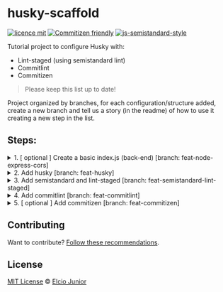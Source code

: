 # husky-scaffold
[![licence mit](https://img.shields.io/badge/licence-MIT-blue.svg?style=flat-square)](https://github.com/afonsopacifer/open-source-boilerplate/blob/master/LICENSE.md)
[![Commitizen friendly](https://img.shields.io/badge/commitizen-friendly-brightgreen.svg?style=flat-square)](http://commitizen.github.io/cz-cli/)
[![js-semistandard-style](https://img.shields.io/badge/code%20style-semistandard-brightgreen.svg?style=flat-square)](https://github.com/standard/semistandard)

Tutorial project to configure Husky with:
* Lint-staged (using semistandard lint)
* Commitlint
* Commitizen
>Please keep this list up to date!

Project organized by branches, for each configuration/structure added, create a new branch and tell us a story (in the readme) of how to use it creating a new step in the list.


## Steps:

<details>
  <summary> 
    1. [ optional ] Create a basic index.js (back-end) [branch: feat-node-express-cors]
  </summary>
  
  > Optional: if you already have a project created and just need to set up hooks, skip this step 
  
  > Added to test the lint-staged and confirm that code is still running. 
 
  ### steps:
  #### Add dependencies
  Express - https://github.com/expressjs/express

  Cors - https://github.com/expressjs/cors
  ```javascript
  npm i --save express cors;
  ```
  #### Add index.js file with a GET route
  something like:
  ```javascript
  const cors = require('cors');
  const express = require('express');

  const app = express();
  const port = 3000;
  let thisWillGiveError = "";

  app.use(express.json());
  app.use(cors());

  app.get('/', (req, res) => {
    console.log('GET / called!')
    res.send('All configured!');
  });

  app.listen(port);
  console.log(`Running on ${port}!`);

  ```


  #### Run npm start
  ```javascript
  npm start

  > husky-scaffold@1.0.0 start D:\dev\personal\projects\study\guides\husky-scaffold
  > node index.js

  Running on 3000!
  ```
  #### Test using a browser
  Open localhost:3000 in a browser and check the console message
  ```javascript
  $ npm start

  > husky-scaffold@1.0.0 start D:\dev\personal\projects\study\guides\husky-scaffold
  > node index.js

  Running on 3000!
  GET / called!
  ```
</details>

<details>
  <summary> 
    2. Add husky [branch: feat-husky]
  </summary>

  > Add husky to configure hooks. 
  ### steps
  #### Add dependency
  Husky - https://github.com/typicode/husky
  ```javascript
  npm i --save-dev husky@4;
  ```
  > I'm using v4 because v5 is in early access (on the date this file was created) 
  #### Add .huskyrc.json file to configure hooks
  ```json
  {
    "hooks": {
      "pre-commit": "echo \"[Husky] pre-commit example message\"",
      "commit-msg": "echo \"[Husky] commit-msg example message\"",
      "prepare-commit-msg": "echo \"[Husky] prepare-commit-msg example message\""
    }
  }
  ```
  #### Stage husky configuration file
  ```javascript
  git add .huskyrc.json
  ```
  #### Test husky hooks execution using git commit action

  ```javascript
  git commit -m "feat: add husky configs"

    husky > pre-commit (node v12.18.3)
    [Husky] pre-commit example message
    husky > prepare-commit-msg (node v12.18.3)
    [Husky] prepare-commit-msg example message
    husky > commit-msg (node v12.18.3)
    [Husky] commit-msg example message
    [feat-husky dfd1f8d] feat: add husky configs
    1 file changed, 7 insertions(+)
    create mode 100644 .huskyrc.json
  ```
  > If you see a log like the one above, you have successfully configured husky in your project!
</details>
<details>
  <summary> 
    3. Add semistandard and lint-staged [branch: feat-semistandard-lint-staged]
  </summary>

  > Add semistandard lint and lint-staged for lint automation. 
  ### steps
  #### Add dependency
  Semistandard - https://github.com/standard/semistandard
  
  Lint-Staged - https://github.com/okonet/lint-staged
  ```javascript
  npm i --save-dev semistandard lint-staged;
  ```
  #### Add .editorconfig file

  Editorconfig - https://editorconfig.org/

  > Below a example of .editorconfig file (check if your IDE have a plugin to generate automatically)

  ```json
    # https://editorconfig.org
    root = true

    [*]
    indent_style = space
    indent_size = 2
    charset = utf-8
    trim_trailing_whitespace = true
    insert_final_newline = true
    end_of_line = lf

    [*.md]
    trim_trailing_whitespace = false

    [*.js]
    quote_type = "single"

  ```
  #### Create a lint-staged configuration file (.lintstagedrc.json)

  > This configuration below is used to check all files with extension '.js' and check the style with semistandard rules 
  ```javascript
  {
    "*.js": [
      "./node_modules/.bin/semistandard --fix"
    ]
  }
  ```
  >If you want to use another lint, this is where you must change to which lint you want (and add it to the project via npm) 
  #### Update husky hook to use lint-staged on pre-commit step

  ```javascript
  {
    "hooks": {
      "hooks": {
        "pre-commit": "./node_modules/.bin/lint-staged",
        "commit-msg": "echo \"[Husky] commit-msg example message\"",
        "prepare-commit-msg": "echo \"[Husky] prepare-commit-msg example message\""
      }
    }
  ```
  #### Test lint-staged action with husky

  If you are using my file to create a backend with express (index.js), you should check the contents of this file. 
  
  There are two errors that the semistandard will not like:
  
  1. line 6
  ```javascript
  let thisWillGiveError = "" 
  ```
  >'thisWillGiveError' is assigned a value but never used. (no-unused-vars)semistandard(no-unused-vars)

  2. line 12
  ```javascript
  console.log('GET / called!')
  ```

  > Missing semicolon. (semi)semistandard(semi
  
  To test the lint-staged, resolve one of them and commit the index.js file
  For this documentation. I'll solve the second, add semicolon in line 12 and committing file:

  ```javascript
  elcio@DESKTOP-H3TVAF1 MINGW64 /d/dev/personal/projects/study/guides/husky-scaffold (feat-semistandard-lint-staged)
  $ git add index.js 

  elcio@DESKTOP-H3TVAF1 MINGW64 /d/dev/personal/projects/study/guides/husky-scaffold (feat-semistandard-lint-staged)
  $ git commit -m "refactor: update index to test lint-staged"
  husky > pre-commit (node v12.18.3)
  [STARTED] Preparing...
  [SUCCESS] Preparing...
  [STARTED] Running tasks...      
  [STARTED] Running tasks for *.js
  [STARTED] ./node_modules/.bin/semistandard --fix
  [FAILED] ./node_modules/.bin/semistandard --fix [FAILED]
  [FAILED] ./node_modules/.bin/semistandard --fix [FAILED]
  [SUCCESS] Running tasks...
  [STARTED] Applying modifications...
  [SKIPPED] Skipped because of errors from tasks.
  [STARTED] Reverting to original state because of errors...
  [SUCCESS] Reverting to original state because of errors...
  [STARTED] Cleaning up...
  [SUCCESS] Cleaning up...

  ✖ ./node_modules/.bin/semistandard --fix:
  semistandard: Semicolons For All! (https://github.com/standard/semistandard)
    D:\dev\personal\projects\study\guides\husky-scaffold\index.js:6:7: 'thisWillGiveError' is assigned a value but never used.
  husky > pre-commit hook failed (add --no-verify to bypass)
  ```
  > If you see a log like the one above, you have successfully configured lint-staged and lint (semistandard) in your project!
</details>
<details>
  <summary> 
    4. Add commitlint [branch: feat-commitlint]
  </summary>

  > Add commitlint to check the messages of commits
  ### steps
  #### Add dependency
  Commitlint - https://github.com/conventional-changelog/commitlint

  ```javascript
  npm install --save-dev @commitlint/{cli,config-conventional}
  ```
  #### Create a commitlint configuration file (.commitlintrc.json )

  > This configuration below is used to set the config-conventional for your commit messages https://www.conventionalcommits.org 

  ```javascript
  {
    "extends": ["@commitlint/config-conventional"]
  }
  ```

  #### Update husky hook to use commitlint on commit-msg step

  ```javascript
  {
    "hooks": {
      "hooks": {
        "pre-commit": "./node_modules/.bin/lint-staged",
        "commit-msg": "commitlint -E HUSKY_GIT_PARAMS",
        "prepare-commit-msg": "echo \"[Husky] prepare-commit-msg example message\""
      }
    }
  ```
  #### Test commitlint action with husky

  First, confirm and send the package.json and the configuration file.

  After doing this, all of your commit messages will be checked, so let's try it out!

  Change the index.js by adding some '!' on one of the code consoles.

  Now, let's test the commitlint. 

  ```javascript
  elcio@DESKTOP-H3TVAF1 MINGW64 /d/dev/personal/projects/study/guides/husky-scaffold (feat-commitlint)
  $ git add index.js 

  elcio@DESKTOP-H3TVAF1 MINGW64 /d/dev/personal/projects/study/guides/husky-scaffold (feat-commitlint)
  $ git commit -m "update index to test commitlint"
  husky > pre-commit (node v12.18.3)
  [STARTED] Preparing...
  [SUCCESS] Preparing...
  [STARTED] Running tasks...
  [STARTED] Running tasks for *.js
  [STARTED] ./node_modules/.bin/semistandard --fix
  [SUCCESS] ./node_modules/.bin/semistandard --fix
  [SUCCESS] Running tasks for *.js
  [SUCCESS] Running tasks...
  [STARTED] Applying modifications...
  [SUCCESS] Applying modifications...
  [STARTED] Cleaning up...
  [SUCCESS] Cleaning up...
  husky > prepare-commit-msg (node v12.18.3)
  [Husky] prepare-commit-msg example message
  husky > commit-msg (node v12.18.3)
  ⧗   input: update index to test commitlint
  ✖   subject may not be empty [subject-empty]
  ✖   type may not be empty [type-empty]

  ✖   found 2 problems, 0 warnings
  ⓘ   Get help: https://github.com/conventional-changelog/commitlint/#what-is-commitlint

  husky > commit-msg hook failed (add --no-verify to bypass)
  ```

  > If you see a log like the one above, you have successfully configured commitlint in your project!

</details>

<details>
  <summary> 
    5. [ optional ] Add commitizen [branch: feat-commitizen]
  </summary>

  > Add commitizen, a cli for commit messages
  ### steps

  #### Add dependency
  Commitizen - https://github.com/commitizen/cz-cli

  ```javascript
  npm install --save-dev commitizen
  ```

  #### Run commitizen initialization
  > Running this configuration, commitizen will add a configuration and update your package.json file with additional properties. 

  ```javascript
  ./node_modules/.bin/commitizen init cz-conventional-changelog --save-dev --save-exact
  ```
  #### Add package.json script to commitizen
  To run more easily, add the 'cz' script

  ```javascript
  "scripts": {
    "start": "node index.js",
    "cz": "./node_modules/.bin/cz"
  },
  ```
  #### Update husky hook to use commitlint on commit-msg step

  ```javascript
  {
    "hooks": {
      "pre-commit": "./node_modules/.bin/lint-staged",
      "commit-msg": "commitlint -E HUSKY_GIT_PARAMS",
      "prepare-commit-msg": "/dev/tty && git ./node_modules/.bin/cz --hook || true"
    }
  }
  ```
  >Why exec < /dev/tty? By default, git hooks are not interactive. This command allows the user to use their terminal to interact with Commitizen during the hook.

  #### Test commitizen action with husky

  First, confirm and commit the package.json and the configuration file.

  Now, let's test the commitizen. 

  ```shell
  elcio@DESKTOP-H3TVAF1 MINGW64 /d/dev/personal/projects/study/guides/husky-scaffold (feat-commitizen)
  $ npm run cz
  cz-cli@4.2.3, cz-conventional-changelog@3.2.0

  ? Select the type of change that you're committing: refactor: A code change that neither fixes a bug nor adds a feature
  ? What is the scope of this change (e.g. component or file name): (press enter to skip)
  ? Write a short, imperative tense description of the change (max 90 chars):
  (35) update index to test commitizen cli
  ? Provide a longer description of the change: (press enter to skip)

  ? Are there any breaking changes? No
  ? Does this change affect any open issues? No
  husky > pre-commit (node v12.18.3)
  [STARTED] Preparing...
  [SUCCESS] Preparing...
  [STARTED] Running tasks...
  [STARTED] Running tasks for *.js
  [STARTED] ./node_modules/.bin/semistandard --fix
  [SUCCESS] ./node_modules/.bin/semistandard --fix
  [SUCCESS] Running tasks for *.js
  [SUCCESS] Running tasks...
  [STARTED] Applying modifications...
  [SUCCESS] Applying modifications...
  [STARTED] Cleaning up...
  [SUCCESS] Cleaning up...
  husky > prepare-commit-msg (node v12.18.3)
  sh: /dev/tty: No such file or directory
  husky > commit-msg (node v12.18.3)
  [feat-commitizen 039bf67] refactor: update index to test commitizen cli
  1 file changed, 1 insertion(+), 1 deletion(-)
  ```

  > If you see a log like the one above, you have successfully configured commitizen in your project!
  #### [OPTIONAL] Create a commitlint configuration file (.czrc)

  To remove the settings we created in package.json when starting commitizen. This step is optional and has the purpose of organizing this configuration creating a separate file. 

  >This configuration below just tells Commitizen which adapter actually want when try to commit to this repo

  ```javascript
  {
    "path": "./node_modules/cz-conventional-changelog"
  }
  ```
  If you opted to use a specific configuration file, you need to remove the same lines in package.json

  ```javascript
  "config": {
    "commitizen": {
      "path": "./node_modules/cz-conventional-changelog"
    }
  }
  ```

</details>

## Contributing

Want to contribute? [Follow these recommendations](https://github.com/julioneljunior/husky-scaffold/blob/main/CONTRIBUTING.md).
## License
[MIT License](https://github.com/julioneljunior/husky-scaffold/blob/main/LICENSE) © [Elcio Junior](https://github.com/julioneljunior)
